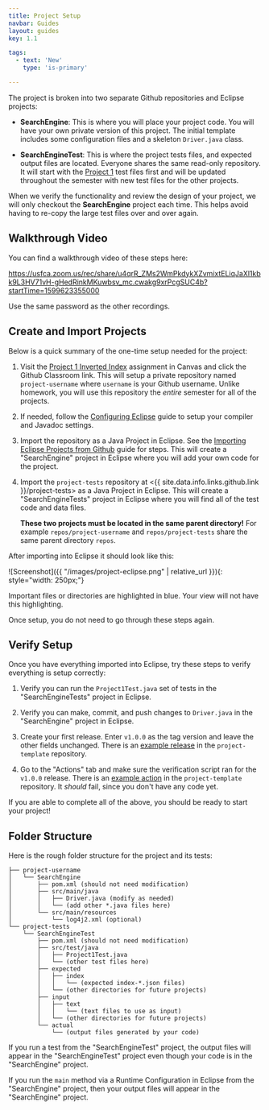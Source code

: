 ```yaml
---
title: Project Setup
navbar: Guides
layout: guides
key: 1.1

tags:
  - text: 'New'
    type: 'is-primary'

---
```


The project is broken into two separate Github repositories and Eclipse projects:

  - **SearchEngine**: This is where you will place your project code. You will have your own private version of this project. The initial template includes some configuration files and a skeleton `Driver.java` class.

  - **SearchEngineTest**: This is where the project tests files, and expected output files are located. Everyone shares the same read-only repository. It will start with the [Project 1](project-1.html) test files first and will be updated throughout the semester with new test files for the other projects.

When we verify the functionality and review the design of your project, we will only checkout the **SearchEngine** project each time. This helps avoid having to re-copy the large test files over and over again.

## Walkthrough Video

You can find a walkthrough video of these steps here:

<https://usfca.zoom.us/rec/share/u4qrR_ZMs2WmPkdykXZvmixtELiqJaXl1kbk9L3HV71vH-gHedRinkMKuwbsv_mc.cwakg9xrPcgSUC4b?startTime=1599623355000>

Use the same password as the other recordings.

## Create and Import Projects

Below is a quick summary of the one-time setup needed for the project:

  1. Visit the [Project 1 Inverted Index](https://usfca.instructure.com/courses/1594619/assignments/6987885) assignment in Canvas and click the Github Classroom link. This will setup a private repository named `project-username` where `username` is your Github username. Unlike homework, you will use this repository the *entire* semester for all of the projects.

  1. If needed, follow the [Configuring Eclipse](/guides/eclipse/configuring-eclipse.html) guide to setup your compiler and Javadoc settings.

  1. Import the repository as a Java Project in Eclipse. See the [Importing Eclipse Projects from Github](/guides/eclipse/importing-eclipse-projects-from-github.html) guide for steps. This will create a "SearchEngine" project in Eclipse where you will add your own code for the project.

  1. Import the `project-tests` repository at <{{ site.data.info.links.github.link }}/project-tests> as a Java Project in Eclipse. This will create a "SearchEngineTests" project in Eclipse where you will find all of the test code and data files.

      **These two projects must be located in the same parent directory!** For example `repos/project-username` and `repos/project-tests` share the same parent directory `repos`.

After importing into Eclipse it should look like this:

![Screenshot]({{ "/images/project-eclipse.png" | relative_url }}){: style="width: 250px;"}

Important files or directories are highlighted in blue. Your view will not have this highlighting.

Once setup, you do not need to go through these steps again.

## Verify Setup

Once you have everything imported into Eclipse, try these steps to verify everything is setup correctly:

  1. Verify you can run the `Project1Test.java` set of tests in the "SearchEngineTests" project in Eclipse.

  1. Verify you can make, commit, and push changes to `Driver.java` in the "SearchEngine" project in Eclipse.

  1. Create your first release. Enter `v1.0.0` as the tag version and leave the other fields unchanged. There is an [example release](https://github.com/usf-cs212-fall2020/project-template/releases/tag/v1.0.0) in the `project-template` repository.

  1. Go to the "Actions" tab and make sure the verification script ran for the `v1.0.0` release. There is an [example action](https://github.com/usf-cs212-fall2020/project-template/actions/runs/245586549) in the `project-template` repository. It *should* fail, since you don't have any code yet.

If you are able to complete all of the above, you should be ready to start your project!

## Folder Structure

Here is the rough folder structure for the project and its tests:

```
├── project-username
│   └── SearchEngine
│       ├── pom.xml (should not need modification)
│       ├── src/main/java
│       │   ├── Driver.java (modify as needed)
│       │   └── (add other *.java files here)
│       └── src/main/resources
│           └── log4j2.xml (optional)
└── project-tests
    └── SearchEngineTest
        ├── pom.xml (should not need modification)
        ├── src/test/java
        │   ├── Project1Test.java
        │   └── (other test files here)
        ├── expected
        │   ├── index
        │   │   └── (expected index-*.json files)
        │   └── (other directories for future projects)
        ├── input
        │   ├── text
        │   │   └── (text files to use as input)
        │   └── (other directories for future projects)
        └── actual
            └── (output files generated by your code)
```

If you run a test from the "SearchEngineTest" project, the output files will appear in the "SearchEngineTest" project even though your code is in the "SearchEngine" project.

If you run the `main` method via a Runtime Configuration in Eclipse from the "SearchEngine" project, then your output files will appear in the "SearchEngine" project.
